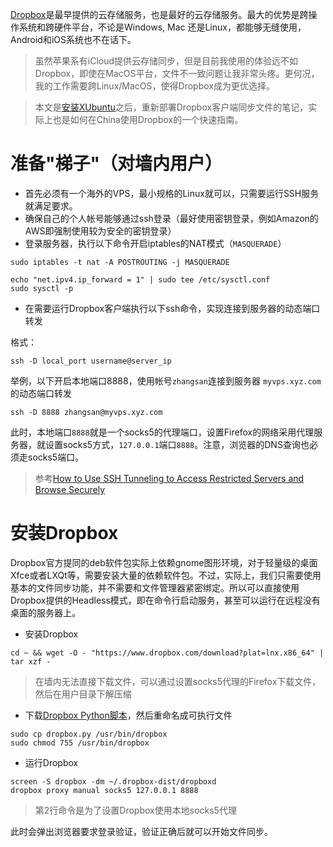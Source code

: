 [Dropbox](https://www.dropbox.com/)是最早提供的云存储服务，也是最好的云存储服务。最大的优势是跨操作系统和跨硬件平台，不论是Windows, Mac 还是Linux，都能够无缝使用，Android和iOS系统也不在话下。

> 虽然苹果系有iCloud提供云存储同步，但是目前我使用的体验远不如Dropbox，即使在MacOS平台，文件不一致问题让我非常头疼。更何况，我的工作需要跨Linux/MacOS，使得Dropbox成为更优选择。

> 本文是[安装XUbuntu](../../../os/linux/ubuntu/install/install_xubuntu)之后，重新部署Dropbox客户端同步文件的笔记，实际上也是如何在China使用Dropbox的一个快速指南。

# 准备"梯子"（对墙内用户）

* 首先必须有一个海外的VPS，最小规格的Linux就可以，只需要运行SSH服务就满足要求。
* 确保自己的个人帐号能够通过ssh登录（最好使用密钥登录，例如Amazon的AWS即强制使用较为安全的密钥登录）
* 登录服务器，执行以下命令开启iptables的NAT模式（`MASQUERADE`）

```
sudo iptables -t nat -A POSTROUTING -j MASQUERADE

echo "net.ipv4.ip_forward = 1" | sudo tee /etc/sysctl.conf
sudo sysctl -p
```

* 在需要运行Dropbox客户端执行以下ssh命令，实现连接到服务器的动态端口转发

格式：

```
ssh -D local_port username@server_ip
```

举例，以下开启本地端口8888，使用帐号`zhangsan`连接到服务器 `myvps.xyz.com` 的动态端口转发

```
ssh -D 8888 zhangsan@myvps.xyz.com
```

此时，本地端口`8888`就是一个socks5的代理端口，设置Firefox的网络采用代理服务器，就设置socks5方式，`127.0.0.1`端口`8888`。注意，浏览器的DNS查询也必须走socks5端口。

> 参考[How to Use SSH Tunneling to Access Restricted Servers and Browse Securely](https://www.howtogeek.com/168145/how-to-use-ssh-tunneling/)

# 安装Dropbox

Dropbox官方提同的deb软件包实际上依赖gnome图形环境，对于轻量级的桌面Xfce或者LXQt等，需要安装大量的依赖软件包。不过，实际上，我们只需要使用基本的文件同步功能，并不需要和文件管理器紧密绑定。所以可以直接使用Dropbox提供的Headless模式，即在命令行启动服务，甚至可以运行在远程没有桌面的服务器上。

* 安装Dropbox

```
cd ~ && wget -O - "https://www.dropbox.com/download?plat=lnx.x86_64" | tar xzf -
```

> 在墙内无法直接下载文件，可以通过设置socks5代理的Firefox下载文件，然后在用户目录下解压缩

* 下载[Dropbox Python脚本](https://www.dropbox.com/download?dl=packages/dropbox.py)，然后重命名成可执行文件

```
sudo cp dropbox.py /usr/bin/dropbox
sudo chmod 755 /usr/bin/dropbox
```

* 运行Dropbox

```
screen -S dropbox -dm ~/.dropbox-dist/dropboxd
dropbox proxy manual socks5 127.0.0.1 8888
```

> 第2行命令是为了设置Dropbox使用本地socks5代理

此时会弹出浏览器要求登录验证，验证正确后就可以开始文件同步。